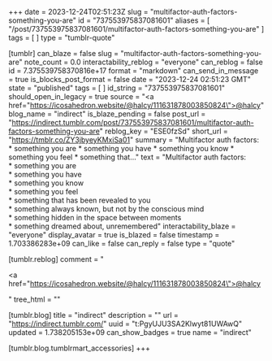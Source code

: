 +++
date = 2023-12-24T02:51:23Z
slug = "multifactor-auth-factors-something-you-are"
id = "737553975837081601"
aliases = [ "/post/737553975837081601/multifactor-auth-factors-something-you-are" ]
tags = [ ]
type = "tumblr-quote"

[tumblr]
can_blaze = false
slug = "multifactor-auth-factors-something-you-are"
note_count = 0.0
interactability_reblog = "everyone"
can_reblog = false
id = 7.375539758370816e+17
format = "markdown"
can_send_in_message = true
is_blocks_post_format = false
date = "2023-12-24 02:51:23 GMT"
state = "published"
tags = [ ]
id_string = "737553975837081601"
should_open_in_legacy = true
source = "<a href=\"https://icosahedron.website/@halcy/111631878003850824\">@halcy</a>"
blog_name = "indirect"
is_blaze_pending = false
post_url = "https://indirect.tumblr.com/post/737553975837081601/multifactor-auth-factors-something-you-are"
reblog_key = "ESE0fzSd"
short_url = "https://tmblr.co/ZY3jbyeyKMxiSa01"
summary = "Multifactor auth factors: * something you are * something you have * something you know * something you feel * something that..."
text = "Multifactor auth factors:<br/>* something you are<br/>* something you have<br/>* something you know<br/>* something you feel<br/>* something that has been revealed to you <br/>* something always known, but not by the conscious mind<br/>* something hidden in the space between moments<br/>* something dreamed about, unremembered"
interactability_blaze = "everyone"
display_avatar = true
is_blazed = false
timestamp = 1.703386283e+09
can_like = false
can_reply = false
type = "quote"

[tumblr.reblog]
comment = "<p><a href=\"https://icosahedron.website/@halcy/111631878003850824\">@halcy</a></p>"
tree_html = ""

[tumblr.blog]
title = "indirect"
description = ""
url = "https://indirect.tumblr.com/"
uuid = "t:PgyUJU3SA2Klwyt81UWAwQ"
updated = 1.738205153e+09
can_show_badges = true
name = "indirect"

[tumblr.blog.tumblrmart_accessories]
+++
